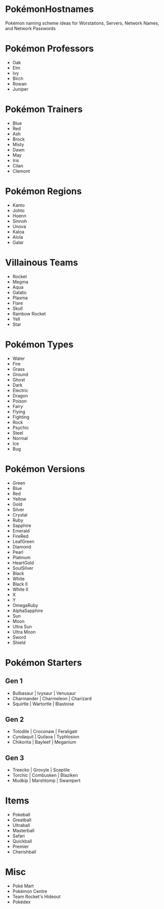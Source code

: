 # PokémonHostnames
Pokémon naming scheme ideas for Worstations, Servers, Network Names, and Network Passwords


# Pokémon Professors
* Oak 
* Elm 
* Ivy 
* Birch 
* Rowan
* Juniper 

# Pokémon Trainers
* Blue 
* Red 
* Ash 
* Brock
* Misty 
* Dawn 
* May
* Iris
* Cilan
* Clemont

# Pokémon Regions
* Kanto
* Johto
* Hoenn
* Sinnoh
* Unova
* Kaloa
* Alola
* Galar

# Villainous Teams
* Rocket 
* Megma 
* Aqua 
* Galatic
* Plasma
* Flare 
* Skull
* Rainbow Rocket
* Yell
* Star 

# Pokémon Types
* Water
* Fire
* Grass
* Ground
* Ghost
* Dark
* Electric
* Dragon 
* Poison 
* Fairy
* Flying
* Fighting
* Rock
* Psychic
* Steel
* Normal
* Ice
* Bug

# Pokémon Versions
* Green
* Blue
* Red 
* Yellow
* Gold
* Silver
* Crystal
* Ruby
* Sapphire
* Emerald
* FireRed
* LeafGreen
* Diamond
* Pearl
* Platinum
* HeartGold
* SoulSilver
* Black
* White
* Black II
* White II
* X
* Y
* OmegaRuby
* AlphaSapphire
* Sun
* Moon
* Ultra Sun
* Ultra Moon
* Sword
* Shield

# Pokémon Starters 
## Gen 1
* Bulbasaur | Ivysaur | Venusaur
* Charmander | Charmeleon | Charizard
* Squirtle | Wartortle | Blastoise
## Gen 2
* Totodile | Croconaw | Feraligatr
* Cyndaquil |  Quilava | Typhlosion
* Chikorita | Bayleef | Meganium
## Gen 3
* Treecko | Grovyle | Sceptile 
* Torchic | Combusken | Blaziken
* Mudkip | Marshtomp | Swampert

# Items
* Pokeball
* Greatball
* Ultraball
* Masterball
* Safari
* Quickball
* Premier
* Cherishball

# Misc 
* Poké Mart 
* Pokémon Centre 
* Team Rocket's Hideout 
* Pokédex
